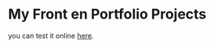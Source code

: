 # My Front en Portfolio Projects

you can test it online [here](https://manueldun.github.io/ReactPortfolio).
